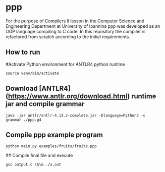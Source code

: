 # ppp

For the purpose of Compilers II lesson in the Computer Science and Engineering Department at University of Ioannina ppp was developed as an OOP language compiling to C code. In this repository the compiler is refactored from scratch according to the initial requirements.



## How to run

#Activate Python environment for ANTLR4 python runtime

`source venv/bin/activate`



## Download \[ANTLR4](https://www.antlr.org/download.html) runtime jar and compile grammar

`java -jar antlr/antlr-4.13.2-complete.jar -Dlanguage=Python3 -o grammar ./ppp.g4`



## Compile ppp example program

`python main.py examples/fruits/fruits.ppp`



\## Compile final file and execute

`gcc output.c \&\& ./a.out`

